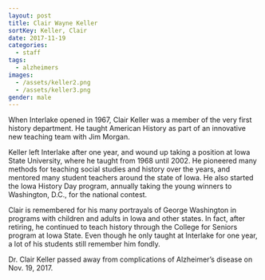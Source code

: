 ```yaml
---
layout: post
title: Clair Wayne Keller
sortKey: Keller, Clair
date: 2017-11-19
categories:
  - staff
tags:
  - alzheimers
images:
  - /assets/keller2.png
  - /assets/keller3.png
gender: male
---
```


When Interlake opened in 1967, Clair Keller was a member of the very first history department. He taught American History as part of an innovative new teaching team with Jim Morgan.

Keller left Interlake after one year, and wound up taking a position at Iowa State University, where he taught from 1968 until 2002. He pioneered many methods for teaching social studies and history over the years, and mentored many student teachers around the state of Iowa. He also started the Iowa History Day program, annually taking the young winners to Washington, D.C., for the national contest.

Clair is remembered for his many portrayals of George Washington in programs with children and adults in Iowa and other states. In fact, after retiring, he continued to teach history through the College for Seniors program at Iowa State. Even though he only taught at Interlake for one year, a lot of his students still remember him fondly.

Dr. Clair Keller passed away from complications of Alzheimer’s disease on Nov. 19, 2017.
